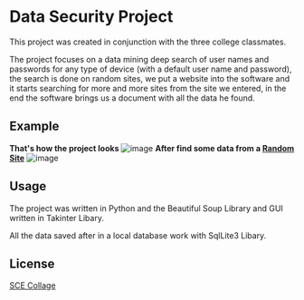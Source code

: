 # Data Security Project

This project was created in conjunction with the three college classmates.

The project focuses on a data mining deep search of user names and passwords for any type of device (with a default user name and password),
the search is done on random sites, we put a website into the software and it starts searching for more and more sites from the site we entered,
in the end the software brings us a document with all the data he found.
## Example
**That's how the project looks**
![image](https://user-images.githubusercontent.com/33221427/61329376-d908ce00-a825-11e9-994f-dcbd992baba9.png)
**After find some data from a [Random Site](https://www.a1securitycameras.com/technical-support/default-username-passwords-ip-addresses-for-surveillance-cameras/)**
![image](https://user-images.githubusercontent.com/33221427/61329511-271dd180-a826-11e9-8860-4d14c1a4847d.png)
## Usage
The project was written in Python and the Beautiful Soup Library and GUI written in Takinter Libary.

All the data saved after in a local database work with SqlLite3 Libary.

## License
[SCE Collage](https://www.sce.ac.il/)
